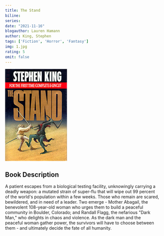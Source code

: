 ```yaml
---
title: The Stand
biline:
series: 
date: "2021-11-16"
blogauthor: Lauren Hamann
author: King, Stephen
tags: ['Fiction', 'Horror', 'Fantasy']
img: 1.jpg
rating: 5
omit: false
---
```


![Book Cover](1.jpg)

## Book Description

A patient escapes from a biological testing facility, unknowingly carrying a deadly weapon: a mutated strain of super-flu that will wipe out 99 percent of the world's population within a few weeks. Those who remain are scared, bewildered, and in need of a leader. Two emerge - Mother Abagail, the benevolent 108-year-old woman who urges them to build a peaceful community in Boulder, Colorado; and Randall Flagg, the nefarious "Dark Man," who delights in chaos and violence. As the dark man and the peaceful woman gather power, the survivors will have to choose between them - and ultimately decide the fate of all humanity.